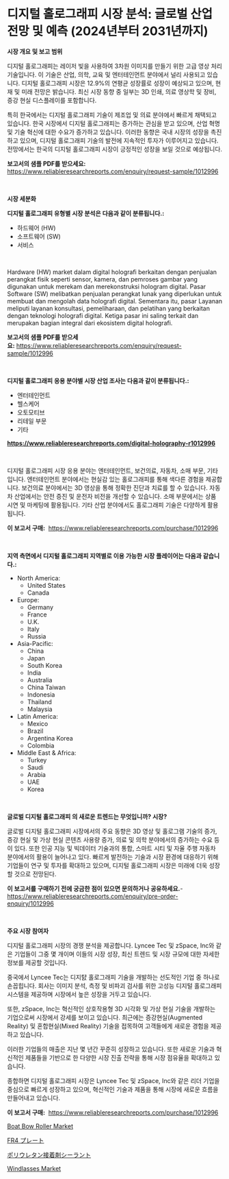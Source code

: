 <p><h1>디지털 홀로그래피 시장 분석: 글로벌 산업 전망 및 예측 (2024년부터 2031년까지)</h1></p><p><strong>시장 개요 및 보고 범위</strong></p>
<p><p>디지털 홀로그래피는 레이저 빛을 사용하여 3차원 이미지를 만들기 위한 고급 영상 처리 기술입니다. 이 기술은 산업, 의학, 교육 및 엔터테인먼트 분야에서 널리 사용되고 있습니다. 디지털 홀로그래피 시장은 12.9%의 연평균 성장률로 성장이 예상되고 있으며, 현재 및 미래 전망은 밝습니다. 최신 시장 동향 중 일부는 3D 인쇄, 의료 영상학 및 장비, 증강 현실 디스플레이를 포함합니다.</p><p>특히 한국에서는 디지털 홀로그래피 기술이 제조업 및 의료 분야에서 빠르게 채택되고 있습니다. 한국 시장에서 디지털 홀로그래피는 증가하는 관심을 받고 있으며, 산업 혁명 및 기술 혁신에 대한 수요가 증가하고 있습니다. 이러한 동향은 국내 시장의 성장을 촉진하고 있으며, 디지털 홀로그래피 기술의 발전에 지속적인 투자가 이루어지고 있습니다. 전망에서는 한국의 디지털 홀로그래피 시장이 긍정적인 성장을 보일 것으로 예상됩니다.</p></p>
<p><strong>보고서의 샘플 PDF를 받으세요:</strong> <a href="https://www.reliableresearchreports.com/enquiry/request-sample/1012996">https://www.reliableresearchreports.com/enquiry/request-sample/1012996</a></p>
<p>&nbsp;</p>
<p><strong>시장 세분화</strong></p>
<p><strong>디지털 홀로그래피 유형별 시장 분석은 다음과 같이 분류됩니다.:</strong></p>
<p><ul><li>하드웨어 (HW)</li><li>소프트웨어 (SW)</li><li>서비스</li></ul></p>
<p>&nbsp;</p>
<p><p>Hardware (HW) market dalam digital holografi berkaitan dengan penjualan perangkat fisik seperti sensor, kamera, dan pemroses gambar yang digunakan untuk merekam dan merekonstruksi hologram digital. Pasar Software (SW) melibatkan penjualan perangkat lunak yang diperlukan untuk membuat dan mengolah data holografi digital. Sementara itu, pasar Layanan meliputi layanan konsultasi, pemeliharaan, dan pelatihan yang berkaitan dengan teknologi holografi digital. Ketiga pasar ini saling terkait dan merupakan bagian integral dari ekosistem digital holografi.</p></p>
<p><strong>보고서의 샘플 PDF를 받으세요:</strong>&nbsp;<a href="https://www.reliableresearchreports.com/enquiry/request-sample/1012996">https://www.reliableresearchreports.com/enquiry/request-sample/1012996</a></p>
<p>&nbsp;</p>
<p><strong> 디지털 홀로그래피 응용 분야별 시장 산업 조사는 다음과 같이 분류됩니다.:</strong></p>
<p><ul><li>엔터테인먼트</li><li>헬스케어</li><li>오토모티브</li><li>리테일 부문</li><li>기타</li></ul></p>
<p><strong><a href="https://www.reliableresearchreports.com/digital-holography-r1012996">https://www.reliableresearchreports.com/digital-holography-r1012996</a></strong></p>
<p>&nbsp;</p>
<p><p>디지털 홀로그래피 시장 응용 분야는 엔터테인먼트, 보건의료, 자동차, 소매 부문, 기타입니다. 엔터테인먼트 분야에서는 현실감 있는 홀로그래피를 통해 색다른 경험을 제공합니다. 보건의료 분야에서는 3D 영상을 통해 정확한 진단과 치료를 할 수 있습니다. 자동차 산업에서는 안전 증진 및 운전자 비전을 개선할 수 있습니다. 소매 부문에서는 상품 시연 및 마케팅에 활용됩니다. 기타 산업 분야에서도 홀로그래피 기술은 다양하게 활용됩니다.</p></p>
<p><strong>이 보고서 구매:</strong>&nbsp; <a href="https://www.reliableresearchreports.com/purchase/1012996">https://www.reliableresearchreports.com/purchase/1012996</a></p>
<p>&nbsp;</p>
<p><strong>지역 측면에서 디지털 홀로그래피 지역별로 이용 가능한 시장 플레이어는 다음과 같습니다.:</strong></p>
<p><ul>
    <li>
        North America:
        <ul>
            <li>United States</li>
            <li>Canada</li>
        </ul>
    </li>
    <li>
        Europe:
        <ul>
            <li>Germany</li>
            <li>France</li>
            <li>U.K.</li>
            <li>Italy</li>
            <li>Russia</li>
        </ul>
    </li>
    <li>
        Asia-Pacific:
        <ul>
            <li>China</li>
            <li>Japan</li>
            <li>South Korea</li>
            <li>India</li>
            <li>Australia</li>
            <li>China Taiwan</li>
            <li>Indonesia</li>
            <li>Thailand</li>
            <li>Malaysia</li>
        </ul>
    </li>
    <li>
        Latin America:
        <ul>
            <li>Mexico</li>
            <li>Brazil</li>
            <li>Argentina Korea</li>
            <li>Colombia</li>
        </ul>
    </li>
    <li>
        Middle East & Africa:
        <ul>
            <li>Turkey</li>
            <li>Saudi</li>
            <li>Arabia</li>
            <li>UAE</li>
            <li>Korea</li>
        </ul>
    </li>
    </ul></p>
<p>&nbsp;</p>
<p><strong>글로벌 디지털 홀로그래피 의 새로운 트렌드는 무엇입니까? 시장?</strong></p>
<p><p>글로벌 디지털 홀로그래피 시장에서의 주요 동향은 3D 영상 및 홀로그램 기술의 증가, 증강 현실 및 가상 현실 콘텐츠 사용량 증가, 의료 및 의학 분야에서의 증가하는 수요 등이 있다. 또한 인공 지능 및 빅데이터 기술과의 통합, 스마트 시티 및 자율 주행 자동차 분야에서의 활용이 늘어나고 있다. 빠르게 발전하는 기술과 시장 환경에 대응하기 위해 기업들이 연구 및 투자를 확대하고 있으며, 디지털 홀로그래피 시장은 미래에 더욱 성장할 것으로 전망된다.</p></p>
<p><strong>이 보고서를 구매하기 전에 궁금한 점이 있으면 문의하거나 공유하세요.</strong>- <a href="https://www.reliableresearchreports.com/enquiry/pre-order-enquiry/1012996">https://www.reliableresearchreports.com/enquiry/pre-order-enquiry/1012996</a></p>
<p>&nbsp;</p>
<p><strong>주요 시장 참여자</strong></p>
<p><p>디지털 홀로그래피 시장의 경쟁 분석을 제공합니다. Lyncee Tec 및 zSpace, Inc와 같은 기업들이 그중 몇 개이며 이들의 시장 성장, 최신 트렌드 및 시장 규모에 대한 자세한 정보를 제공할 것입니다.</p><p>중국에서 Lyncee Tec는 디지턄 홀로그래피 기술을 개발하는 선도적인 기업 중 하나로 손꼽힙니다. 회사는 이미지 분석, 측정 및 비파괴 검사를 위한 고성능 디지털 홀로그래피 시스템을 제공하며 시장에서 높은 성장을 거두고 있습니다.</p><p>또한, zSpace, Inc는 혁신적인 상호작용형 3D 시각화 및 가상 현실 기술을 개발하는 기업으로써 시장에서 강세를 보이고 있습니다. 최근에는 증강현실(Augmented Reality) 및 혼합현실(Mixed Reality) 기술을 접목하여 고객들에게 새로운 경험을 제공하고 있습니다.</p><p>이러한 기업들의 매출은 지난 몇 년간 꾸준히 성장하고 있습니다. 또한 새로운 기술과 혁신적인 제품들을 기반으로 한 다양한 시장 진출 전략을 통해 시장 점유율을 확대하고 있습니다.</p><p>종합하면 디지털 홀로그래피 시장은 Lyncee Tec 및 zSpace, Inc와 같은 리더 기업을 중심으로 빠르게 성장하고 있으며, 혁신적인 기술과 제품을 통해 시장에 새로운 흐름을 만들어내고 있습니다.</p></p>
<p><strong>이 보고서 구매:</strong>&nbsp;&nbsp;<a href="https://www.reliableresearchreports.com/purchase/1012996">https://www.reliableresearchreports.com/purchase/1012996</a></p>
<p><p><a href="https://github.com/josesg55/Market-Research-Report-List-2/blob/main/boat-bow-roller-market.md">Boat Bow Roller Market</a></p><p><a href="https://github.com/marbadji/Market-Research-Report-List-1/blob/main/219718629627.md">FR4 プレート</a></p><p><a href="https://github.com/KaydenJohns1964/Market-Research-Report-List-1/blob/main/669427229628.md">ポリウレタン接着剤シーラント</a></p><p><a href="https://github.com/mancsybtousav/Market-Research-Report-List-2/blob/main/windlasses-market.md">Windlasses Market</a></p></p>